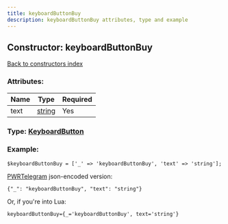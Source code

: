 ```yaml
---
title: keyboardButtonBuy
description: keyboardButtonBuy attributes, type and example
---
```

## Constructor: keyboardButtonBuy  
[Back to constructors index](index.md)



### Attributes:

| Name     |    Type       | Required |
|----------|---------------|----------|
|text|[string](../types/string.md) | Yes|



### Type: [KeyboardButton](../types/KeyboardButton.md)


### Example:

```
$keyboardButtonBuy = ['_' => 'keyboardButtonBuy', 'text' => 'string'];
```  

[PWRTelegram](https://pwrtelegram.xyz) json-encoded version:

```
{"_": "keyboardButtonBuy", "text": "string"}
```


Or, if you're into Lua:  


```
keyboardButtonBuy={_='keyboardButtonBuy', text='string'}

```


